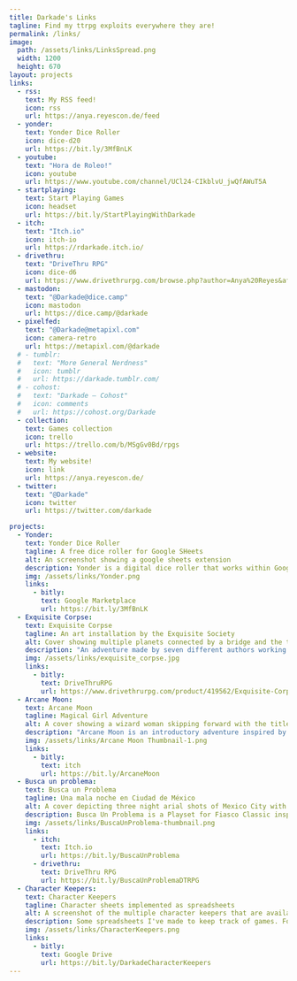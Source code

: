 ```yaml
---
title: Darkade's Links
tagline: Find my ttrpg exploits everywhere they are!
permalink: /links/
image:
  path: /assets/links/LinksSpread.png
  width: 1200
  height: 670
layout: projects
links:
  - rss:
    text: My RSS feed!
    icon: rss
    url: https://anya.reyescon.de/feed
  - yonder:
    text: Yonder Dice Roller
    icon: dice-d20
    url: https://bit.ly/3MfBnLK
  - youtube:
    text: "Hora de Roleo!"
    icon: youtube
    url: https://www.youtube.com/channel/UCl24-CIkblvU_jwQfAWuT5A
  - startplaying:
    text: Start Playing Games
    icon: headset
    url: https://bit.ly/StartPlayingWithDarkade
  - itch:
    text: "Itch.io"
    icon: itch-io
    url: https://rdarkade.itch.io/
  - drivethru:
    text: "DriveThru RPG"
    icon: dice-d6
    url: https://www.drivethrurpg.com/browse.php?author=Anya%20Reyes&affiliate_id=435266
  - mastodon:
    text: "@Darkade@dice.camp"
    icon: mastodon
    url: https://dice.camp/@darkade
  - pixelfed:
    text: "@Darkade@metapixl.com"
    icon: camera-retro
    url: https://metapixl.com/@darkade
  # - tumblr:
  #   text: "More General Nerdness"
  #   icon: tumblr
  #   url: https://darkade.tumblr.com/
  # - cohost:
  #   text: "Darkade – Cohost"
  #   icon: comments
  #   url: https://cohost.org/Darkade
  - collection:
    text: Games collection
    icon: trello
    url: https://trello.com/b/MSgGv0Bd/rpgs
  - website:
    text: My website!
    icon: link
    url: https://anya.reyescon.de/
  - twitter:
    text: "@Darkade"
    icon: twitter
    url: https://twitter.com/darkade

projects:
  - Yonder:
    text: Yonder Dice Roller
    tagline: A free dice roller for Google SHeets
    alt: An screenshot showing a google sheets extension
    description: Yonder is a digital dice roller that works within Google® Sheets. If you use spreadsheets as character sheets this is the roller for you!
    img: /assets/links/Yonder.png
    links:
      - bitly:
        text: Google Marketplace
        url: https://bit.ly/3MfBnLK
  - Exquisite Corpse:
    text: Exquisite Corpse
    tagline: An art installation by the Exquisite Society
    alt: Cover showing multiple planets connected by a bridge and the title of the adventure, Exquisite Corpse
    description: "An adventure made by seven different authors working in isolation in the same project. Inspired by the exquisite corpse collaboration method."
    img: /assets/links/exquisite_corpse.jpg
    links:
      - bitly:
        text: DriveThruRPG
        url: https://www.drivethrurpg.com/product/419562/Exquisite-Corpse-An-Art-Installation-by-the-Exquisite-Society?affiliate_id=435266
  - Arcane Moon:
    text: Arcane Moon
    tagline: Magical Girl Adventure
    alt: A cover showing a wizard woman skipping forward with the title Arcane Moon
    description: "Arcane Moon is an introductory adventure inspired by 90s Magical Girl anime. It's a story of love, friendship, treason and big villains!"
    img: /assets/links/Arcane Moon Thumbnail-1.png
    links:
      - bitly:
        text: itch
        url: https://bit.ly/ArcaneMoon
  - Busca un problema:
    text: Busca un Problema
    tagline: Una mala noche en Ciudad de México
    alt: A cover depicting three night arial shots of Mexico City with the title Busca un Problema
    description: Busca Un Problema is a Playset for Fiasco Classic inspired by 2000s Mexican dark comedies, like Matando Cabos, Nicotina and Rudo y Cursi.
    img: /assets/links/BuscaUnProblema-thumbnail.png
    links:
      - itch:
        text: Itch.io
        url: https://bit.ly/BuscaUnProblema
      - drivethru:
        text: DriveThru RPG
        url: https://bit.ly/BuscaUnProblemaDTRPG
  - Character Keepers:
    text: Character Keepers
    tagline: Character sheets implemented as spreadsheets
    alt: A screenshot of the multiple character keepers that are available my my google drive link
    description: Some spreadsheets I've made to keep track of games. For the most part these are character sheets, but some include other tables an utilities I regularly use playing these games.
    img: /assets/links/CharacterKeepers.png
    links:
      - bitly:
        text: Google Drive
        url: https://bit.ly/DarkadeCharacterKeepers
---
```

